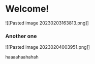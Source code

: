 # Welcome!

![[Pasted image 20230203163813.png]]

### Another one

![[Pasted image 20230204003951.png]]

haaaahaahahah
